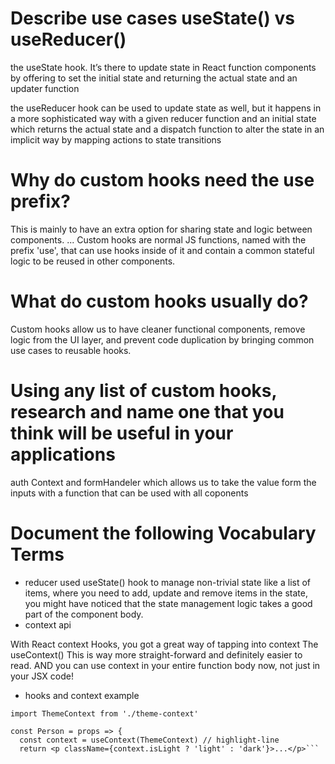 # Describe use cases useState() vs useReducer()
 the useState hook. It’s there to update state in React function components by offering to set the initial state and returning the actual state and an updater function


  the useReducer hook can be used to update state as well, but it happens in a more sophisticated way with a given reducer function and an initial state which returns the actual state and a dispatch function to alter the state in an implicit way by mapping actions to state transitions

# Why do custom hooks need the use prefix?
This is mainly to have an extra option for sharing state and logic between components. ... Custom hooks are normal JS functions, named with the prefix 'use', that can use hooks inside of it and contain a common stateful logic to be reused in other components.

# What do custom hooks usually do?
Custom hooks allow us to have cleaner functional components, remove logic from the UI layer, and prevent code duplication by bringing common use cases to reusable hooks.

# Using any list of custom hooks, research and name one that you think will be useful in your applications
auth Context and formHandeler which allows us to take the value form the inputs with a function that can be  used with all coponents  



# Document the following Vocabulary Terms


* reducer
used useState() hook to manage non-trivial state like a list of items, where you need to add, update and remove items in the state, you might have noticed that the state management logic takes a good part of the component body.
* context api

With React context Hooks, you got a great way of tapping into context The useContext() 
This is way more straight-forward and definitely easier to read. AND you can use context in your entire function body now, not just in your JSX code!

* hooks and context example


```import React, { useContext } from 'react' // highlight-line
import ThemeContext from './theme-context'

const Person = props => {
  const context = useContext(ThemeContext) // highlight-line
  return <p className={context.isLight ? 'light' : 'dark'}>...</p>```



